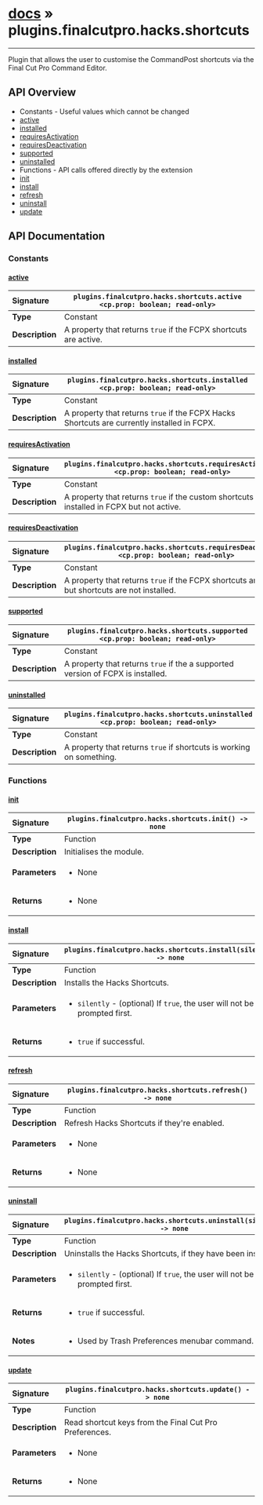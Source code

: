 # [docs](index.md) » plugins.finalcutpro.hacks.shortcuts
---

Plugin that allows the user to customise the CommandPost shortcuts
via the Final Cut Pro Command Editor.

## API Overview
* Constants - Useful values which cannot be changed
 * [active](#active)
 * [installed](#installed)
 * [requiresActivation](#requiresactivation)
 * [requiresDeactivation](#requiresdeactivation)
 * [supported](#supported)
 * [uninstalled](#uninstalled)
* Functions - API calls offered directly by the extension
 * [init](#init)
 * [install](#install)
 * [refresh](#refresh)
 * [uninstall](#uninstall)
 * [update](#update)

## API Documentation

### Constants

#### [active](#active)
| <span style="float: left;">**Signature**</span> | <span style="float: left;">`plugins.finalcutpro.hacks.shortcuts.active <cp.prop: boolean; read-only>` </span>                                                          |
| -----------------------------------------------------|---------------------------------------------------------------------------------------------------------|
| **Type**                                             | Constant                                                                                         |
| **Description**                                      | A property that returns `true` if the FCPX shortcuts are active.                                                                                         |

#### [installed](#installed)
| <span style="float: left;">**Signature**</span> | <span style="float: left;">`plugins.finalcutpro.hacks.shortcuts.installed <cp.prop: boolean; read-only>` </span>                                                          |
| -----------------------------------------------------|---------------------------------------------------------------------------------------------------------|
| **Type**                                             | Constant                                                                                         |
| **Description**                                      | A property that returns `true` if the FCPX Hacks Shortcuts are currently installed in FCPX.                                                                                         |

#### [requiresActivation](#requiresactivation)
| <span style="float: left;">**Signature**</span> | <span style="float: left;">`plugins.finalcutpro.hacks.shortcuts.requiresActivation <cp.prop: boolean; read-only>` </span>                                                          |
| -----------------------------------------------------|---------------------------------------------------------------------------------------------------------|
| **Type**                                             | Constant                                                                                         |
| **Description**                                      | A property that returns `true` if the custom shortcuts are installed in FCPX but not active.                                                                                         |

#### [requiresDeactivation](#requiresdeactivation)
| <span style="float: left;">**Signature**</span> | <span style="float: left;">`plugins.finalcutpro.hacks.shortcuts.requiresDeactivation <cp.prop: boolean; read-only>` </span>                                                          |
| -----------------------------------------------------|---------------------------------------------------------------------------------------------------------|
| **Type**                                             | Constant                                                                                         |
| **Description**                                      | A property that returns `true` if the FCPX shortcuts are active but shortcuts are not installed.                                                                                         |

#### [supported](#supported)
| <span style="float: left;">**Signature**</span> | <span style="float: left;">`plugins.finalcutpro.hacks.shortcuts.supported <cp.prop: boolean; read-only>` </span>                                                          |
| -----------------------------------------------------|---------------------------------------------------------------------------------------------------------|
| **Type**                                             | Constant                                                                                         |
| **Description**                                      | A property that returns `true` if the a supported version of FCPX is installed.                                                                                         |

#### [uninstalled](#uninstalled)
| <span style="float: left;">**Signature**</span> | <span style="float: left;">`plugins.finalcutpro.hacks.shortcuts.uninstalled <cp.prop: boolean; read-only>` </span>                                                          |
| -----------------------------------------------------|---------------------------------------------------------------------------------------------------------|
| **Type**                                             | Constant                                                                                         |
| **Description**                                      | A property that returns `true` if shortcuts is working on something.                                                                                         |

### Functions

#### [init](#init)
| <span style="float: left;">**Signature**</span> | <span style="float: left;">`plugins.finalcutpro.hacks.shortcuts.init() -> none` </span>                                                          |
| -----------------------------------------------------|---------------------------------------------------------------------------------------------------------|
| **Type**                                             | Function                                                                                         |
| **Description**                                      | Initialises the module.                                                                                         |
| **Parameters**                                       | <ul><li>None</li></ul> |
| **Returns**                                          | <ul><li>None</li></ul>          |

#### [install](#install)
| <span style="float: left;">**Signature**</span> | <span style="float: left;">`plugins.finalcutpro.hacks.shortcuts.install(silently) -> none` </span>                                                          |
| -----------------------------------------------------|---------------------------------------------------------------------------------------------------------|
| **Type**                                             | Function                                                                                         |
| **Description**                                      | Installs the Hacks Shortcuts.                                                                                         |
| **Parameters**                                       | <ul><li>`silently`   - (optional) If `true`, the user will not be prompted first.</li></ul> |
| **Returns**                                          | <ul><li>`true` if successful.</li></ul>          |

#### [refresh](#refresh)
| <span style="float: left;">**Signature**</span> | <span style="float: left;">`plugins.finalcutpro.hacks.shortcuts.refresh() -> none` </span>                                                          |
| -----------------------------------------------------|---------------------------------------------------------------------------------------------------------|
| **Type**                                             | Function                                                                                         |
| **Description**                                      | Refresh Hacks Shortcuts if they're enabled.                                                                                         |
| **Parameters**                                       | <ul><li>None</li></ul> |
| **Returns**                                          | <ul><li>None</li></ul>          |

#### [uninstall](#uninstall)
| <span style="float: left;">**Signature**</span> | <span style="float: left;">`plugins.finalcutpro.hacks.shortcuts.uninstall(silently) -> none` </span>                                                          |
| -----------------------------------------------------|---------------------------------------------------------------------------------------------------------|
| **Type**                                             | Function                                                                                         |
| **Description**                                      | Uninstalls the Hacks Shortcuts, if they have been installed                                                                                         |
| **Parameters**                                       | <ul><li>`silently`   - (optional) If `true`, the user will not be prompted first.</li></ul> |
| **Returns**                                          | <ul><li>`true` if successful.</li></ul>          |
| **Notes**                                            | <ul><li>Used by Trash Preferences menubar command.</li></ul>                |

#### [update](#update)
| <span style="float: left;">**Signature**</span> | <span style="float: left;">`plugins.finalcutpro.hacks.shortcuts.update() -> none` </span>                                                          |
| -----------------------------------------------------|---------------------------------------------------------------------------------------------------------|
| **Type**                                             | Function                                                                                         |
| **Description**                                      | Read shortcut keys from the Final Cut Pro Preferences.                                                                                         |
| **Parameters**                                       | <ul><li>None</li></ul> |
| **Returns**                                          | <ul><li>None</li></ul>          |


